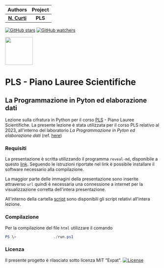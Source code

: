 | **Authors**                                   | **Project** |
|:---------------------------------------------:|:-----------:|
| [**N. Curti**](https://github.com/Nico-Curti) | **PLS**     |

[![GitHub stars](https://img.shields.io/github/stars/Nico-Curti/PLS-lecture-Encryption.svg?label=Stars&style=social)](https://github.com/Nico-Curti/PLS-lecture-Encryption/stargazers)
[![GitHub watchers](https://img.shields.io/github/watchers/Nico-Curti/PLS-lecture-Encryption.svg?label=Watch&style=social)](https://github.com/Nico-Curti/PLS-lecture-Encryption/watchers)

<a href="https://github.com/UniboDIFABiophysics">
  <div class="image">
    <img src="https://cdn.rawgit.com/physycom/templates/697b327d/logo_unibo.png" width="90" height="90">
  </div>
</a>

# PLS - Piano Lauree Scientifiche

## La Programmazione in Pyton ed elaborazione dati

Lezione sulla cifratura in Python per il corso [PLS](https://www.pls.unibo.it/) - Piano Lauree Scientifiche.
La presente lezione è stata utilizzata per il corso PLS relativo al 2023, all'interno del laboratorio *La Programmazione in Pyton ed elaborazione dati* (ref. [here](https://www.pls.unibo.it/editions/494))

### Requisiti

La presentazione è scritta utilizzando il programma `reveal-md`, disponibile a questo [link](https://github.com/webpro/reveal-md).
Seguendo le istruzioni riportate nel link è possibile installare il software necessario alla compilazione.

La maggior parte delle immagini della presentazione sono inserite attraverso `url` quindi è necessaria una connessione a internet per la visualizzazione corretta dell'intera presentazione.

All'interno della cartella [script](https://github.com/Nico-Curti/PLS-lecture-Encryption/blob/main/script) sono disponibili gli script relativi all'intera lezione.

### Compilazione

Per la compilazione del file `html` utilizzare il comando

```PowerShell
PS \>                 ./run.ps1
```

### Licenza

Il presente progetto è rilasciato sotto licenza MIT "Expat". [![License](https://img.shields.io/github/license/mashape/apistatus.svg)](https://github.com/Nico-Curti/PLS-lecture-Encryption/blob/master/LICENSE)

